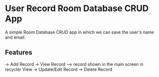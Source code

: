 # User Record Room Database CRUD App
A simple Room Database CRUD app in which we can save the user's name and email.

## Features
-> Add Record
-> View Record --> record shown in the main screen in recycler View
-> Update/Edit Record
-> Delete Record

